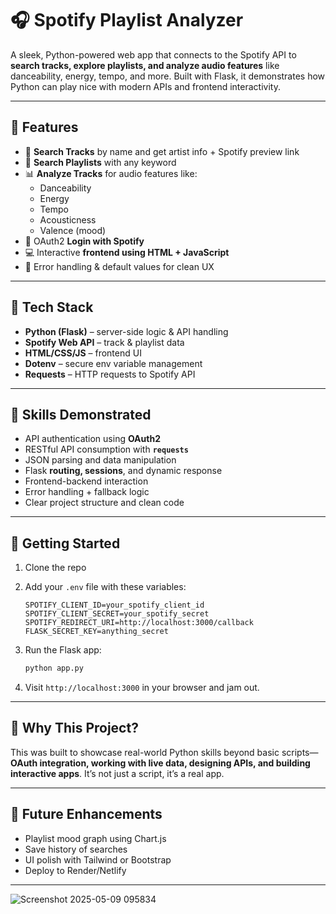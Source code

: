 
# 🎧 Spotify Playlist Analyzer

A sleek, Python-powered web app that connects to the Spotify API to **search tracks, explore playlists, and analyze audio features** like danceability, energy, tempo, and more. Built with Flask, it demonstrates how Python can play nice with modern APIs and frontend interactivity.

---

## 🚀 Features

- 🎵 **Search Tracks** by name and get artist info + Spotify preview link  
- 📂 **Search Playlists** with any keyword  
- 📊 **Analyze Tracks** for audio features like:
  - Danceability
  - Energy
  - Tempo
  - Acousticness
  - Valence (mood)
- 👤 OAuth2 **Login with Spotify**
- 💻 Interactive **frontend using HTML + JavaScript**
- 💬 Error handling & default values for clean UX

---

## 🔧 Tech Stack

- **Python (Flask)** – server-side logic & API handling  
- **Spotify Web API** – track & playlist data  
- **HTML/CSS/JS** – frontend UI  
- **Dotenv** – secure env variable management  
- **Requests** – HTTP requests to Spotify API

---

## 🧠 Skills Demonstrated

- API authentication using **OAuth2**
- RESTful API consumption with **`requests`**
- JSON parsing and data manipulation
- Flask **routing, sessions**, and dynamic response
- Frontend-backend interaction
- Error handling + fallback logic
- Clear project structure and clean code

---

## 🚦 Getting Started

1. Clone the repo
2. Add your `.env` file with these variables:
   ```env
   SPOTIFY_CLIENT_ID=your_spotify_client_id
   SPOTIFY_CLIENT_SECRET=your_spotify_secret
   SPOTIFY_REDIRECT_URI=http://localhost:3000/callback
   FLASK_SECRET_KEY=anything_secret
   ```
3. Run the Flask app:
   ```bash
   python app.py
   ```

4. Visit `http://localhost:3000` in your browser and jam out.

---

## 🤔 Why This Project?

This was built to showcase real-world Python skills beyond basic scripts—**OAuth integration, working with live data, designing APIs, and building interactive apps**. It’s not just a script, it’s a real app.

---


## 💬 Future Enhancements

- Playlist mood graph using Chart.js
- Save history of searches
- UI polish with Tailwind or Bootstrap
- Deploy to Render/Netlify

---


![Screenshot 2025-05-09 095834](https://github.com/user-attachments/assets/c87edcbc-9e0d-43b8-a63a-e7d4804d3668)
